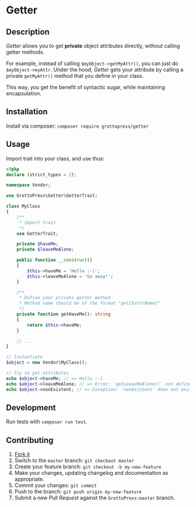 # Getter

## Description

*Getter* allows you to get **private** object attributes directly, without calling getter methods.

For example, instead of calling `$myObject->getMyAttr()`, you can just do `$myObject->myAttr`. Under the hood, *Getter* gets your attribute by calling a private `getMyAttr()` method that you define in your class.

This way, you get the benefit of syntactic sugar, while maintaining encapsulation.

## Installation

Install via composer: `composer require grottopress/getter`

## Usage

Import trait into your class, and use thus:

```php
<?php
declare (strict_types = 1);

namespace Vendor;

use GrottoPress\Getter\GetterTrait;

class MyClass
{
    /**
     * Import trait
     */
    use GetterTrait;

    private $haveMe;
    private $leaveMeAlone;

    public function __construct()
    {
        $this->haveMe = 'Hello :-)';
        $this->leaveMeAlone = 'Go away!';
    }

    /**
     * Define your private getter method
     * Method name should be of the format "get{$attrName}"
     */
    private function getHaveMe(): string
    {
        return $this->haveMe;
    }

    // ...
}

// Instantiate
$object = new Vendor\MyClass();

// Try to get attributes
echo $object->haveMe; // => Hello :-)
echo $object->leaveMeAlone; // => Error: 'getLeaveMeAlone()' not defined
echo $object->nonExistent; // => Exception: 'nonExistent' does not exist
```

## Development

Run tests with `composer run test`.

## Contributing

1. [Fork it](https://github.com/GrottoPress/getter/fork)
1. Switch to the `master` branch: `git checkout master`
1. Create your feature branch: `git checkout -b my-new-feature`
1. Make your changes, updating changelog and documentation as appropriate.
1. Commit your changes: `git commit`
1. Push to the branch: `git push origin my-new-feature`
1. Submit a new *Pull Request* against the `GrottoPress:master` branch.
